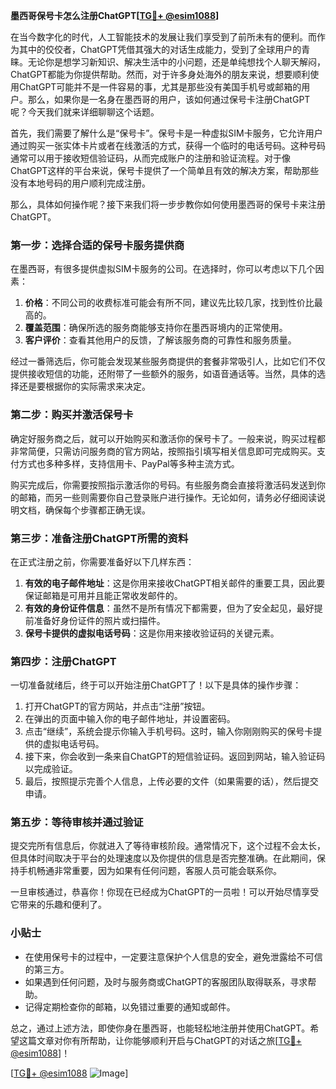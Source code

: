 **墨西哥保号卡怎么注册ChatGPT[[TG💪+ @esim1088](https://t.me/s/esim1088)]**

在当今数字化的时代，人工智能技术的发展让我们享受到了前所未有的便利。而作为其中的佼佼者，ChatGPT凭借其强大的对话生成能力，受到了全球用户的青睐。无论你是想学习新知识、解决生活中的小问题，还是单纯想找个人聊天解闷，ChatGPT都能为你提供帮助。然而，对于许多身处海外的朋友来说，想要顺利使用ChatGPT可能并不是一件容易的事，尤其是那些没有美国手机号或邮箱的用户。那么，如果你是一名身在墨西哥的用户，该如何通过保号卡注册ChatGPT呢？今天我们就来详细聊聊这个话题。

首先，我们需要了解什么是“保号卡”。保号卡是一种虚拟SIM卡服务，它允许用户通过购买一张实体卡片或者在线激活的方式，获得一个临时的电话号码。这种号码通常可以用于接收短信验证码，从而完成账户的注册和验证流程。对于像ChatGPT这样的平台来说，保号卡提供了一个简单且有效的解决方案，帮助那些没有本地号码的用户顺利完成注册。

那么，具体如何操作呢？接下来我们将一步步教你如何使用墨西哥的保号卡来注册ChatGPT。

### 第一步：选择合适的保号卡服务提供商

在墨西哥，有很多提供虚拟SIM卡服务的公司。在选择时，你可以考虑以下几个因素：

1. **价格**：不同公司的收费标准可能会有所不同，建议先比较几家，找到性价比最高的。
2. **覆盖范围**：确保所选的服务商能够支持你在墨西哥境内的正常使用。
3. **客户评价**：查看其他用户的反馈，了解该服务商的可靠性和服务质量。

经过一番筛选后，你可能会发现某些服务商提供的套餐非常吸引人，比如它们不仅提供接收短信的功能，还附带了一些额外的服务，如语音通话等。当然，具体的选择还是要根据你的实际需求来决定。

### 第二步：购买并激活保号卡

确定好服务商之后，就可以开始购买和激活你的保号卡了。一般来说，购买过程都非常简便，只需访问服务商的官方网站，按照指引填写相关信息即可完成购买。支付方式也多种多样，支持信用卡、PayPal等多种主流方式。

购买完成后，你需要按照指示激活你的号码。有些服务商会直接将激活码发送到你的邮箱，而另一些则需要你自己登录账户进行操作。无论如何，请务必仔细阅读说明文档，确保每个步骤都正确无误。

### 第三步：准备注册ChatGPT所需的资料

在正式注册之前，你需要准备好以下几样东西：

1. **有效的电子邮件地址**：这是你用来接收ChatGPT相关邮件的重要工具，因此要保证邮箱是可用并且能正常收发邮件的。
2. **有效的身份证件信息**：虽然不是所有情况下都需要，但为了安全起见，最好提前准备好身份证件的照片或扫描件。
3. **保号卡提供的虚拟电话号码**：这是你用来接收验证码的关键元素。

### 第四步：注册ChatGPT

一切准备就绪后，终于可以开始注册ChatGPT了！以下是具体的操作步骤：

1. 打开ChatGPT的官方网站，并点击“注册”按钮。
2. 在弹出的页面中输入你的电子邮件地址，并设置密码。
3. 点击“继续”，系统会提示你输入手机号码。这时，输入你刚刚购买的保号卡提供的虚拟电话号码。
4. 接下来，你会收到一条来自ChatGPT的短信验证码。返回到网站，输入验证码以完成验证。
5. 最后，按照提示完善个人信息，上传必要的文件（如果需要的话），然后提交申请。

### 第五步：等待审核并通过验证

提交完所有信息后，你就进入了等待审核阶段。通常情况下，这个过程不会太长，但具体时间取决于平台的处理速度以及你提供的信息是否完整准确。在此期间，保持手机畅通非常重要，因为如果有任何问题，客服人员可能会联系你。

一旦审核通过，恭喜你！你现在已经成为ChatGPT的一员啦！可以开始尽情享受它带来的乐趣和便利了。

### 小贴士

- 在使用保号卡的过程中，一定要注意保护个人信息的安全，避免泄露给不可信的第三方。
- 如果遇到任何问题，及时与服务商或ChatGPT的客服团队取得联系，寻求帮助。
- 记得定期检查你的邮箱，以免错过重要的通知或邮件。

总之，通过上述方法，即使你身在墨西哥，也能轻松地注册并使用ChatGPT。希望这篇文章对你有所帮助，让你能够顺利开启与ChatGPT的对话之旅[[TG💪+ @esim1088](https://t.me/s/esim1088)]！

[[TG💪+ @esim1088](https://t.me/s/esim1088) ![Image](https://i.postimg.cc/4NQfJmqS/Snipaste-2025-05-13-00-14-12.png)]
